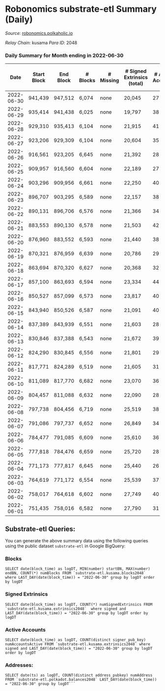 # Robonomics substrate-etl Summary (Daily)

_Source_: [robonomics.polkaholic.io](https://robonomics.polkaholic.io)

*Relay Chain*: kusama
*Para ID*: 2048



### Daily Summary for Month ending in 2022-06-30


| Date | Start Block | End Block | # Blocks | # Missing | # Signed Extrinsics (total) | # Active Accounts | # Addresses with Balances | # Events | # Transfers | # XCM Transfers In | # XCM Transfers Out |
| ---- | ----------- | --------- | -------- | --------- | --------------------------- | ----------------- | ------------------------- | -------- | ----------- | ------------------ | ------------------- |
| 2022-06-30 | 941,439 | 947,512 | 6,074 | none  | 20,045 | 27 | 2,615 | 91,591 | 5 ($350.20) |   |   |
| 2022-06-29 | 935,414 | 941,438 | 6,025 | none  | 19,797 | 38 | 2,614 | 90,722 | 12 ($8,522.49) |   |   |
| 2022-06-28 | 929,310 | 935,413 | 6,104 | none  | 21,915 | 41 | 2,612 | 97,422 | 2 ($125.72) |   |   |
| 2022-06-27 | 923,206 | 929,309 | 6,104 | none  | 20,604 | 35 | 2,607 | 93,527 | 10  |   |   |
| 2022-06-26 | 916,561 | 923,205 | 6,645 | none  | 21,392 | 28 | 2,606 | 98,513 | 7 ($20,046.22) |   |   |
| 2022-06-25 | 909,957 | 916,560 | 6,604 | none  | 22,189 | 27 | 2,606 | 100,681 | 8  |   |   |
| 2022-06-24 | 903,296 | 909,956 | 6,661 | none  | 22,250 | 40 | 2,605 | 101,237 | 11  |   |   |
| 2022-06-23 | 896,707 | 903,295 | 6,589 | none  | 22,157 | 38 | 2,602 | 100,237 | 4  |   |   |
| 2022-06-22 | 890,131 | 896,706 | 6,576 | none  | 21,366 | 34 | 2,602 | 98,192 | 6 ($0.90) | 2 ($0.10) |   |
| 2022-06-21 | 883,553 | 890,130 | 6,578 | none  | 21,503 | 42 | 2,599 | 98,855 | 16 ($1,613.49) | 1 ($0.057) |   |
| 2022-06-20 | 876,960 | 883,552 | 6,593 | none  | 21,440 | 38 | 2,597 | 98,474 | 12 ($104.45) |   |   |
| 2022-06-19 | 870,321 | 876,959 | 6,639 | none  | 20,786 | 29 | 2,596 | 96,669 | 11 ($11.13) |   |   |
| 2022-06-18 | 863,694 | 870,320 | 6,627 | none  | 20,368 | 32 | 2,595 | 95,246 | 5 ($0.79) |   |   |
| 2022-06-17 | 857,100 | 863,693 | 6,594 | none  | 23,334 | 44 | 2,594 | 104,090 | 11 ($21.47) |   |   |
| 2022-06-16 | 850,527 | 857,099 | 6,573 | none  | 23,817 | 40 | 2,592 | 108,099 | 18 ($777.18) |   |   |
| 2022-06-15 | 843,940 | 850,526 | 6,587 | none  | 21,091 | 40 | 2,592 | 96,752 | 13  |   |   |
| 2022-06-14 | 837,389 | 843,939 | 6,551 | none  | 21,603 | 28 | 2,591 | 98,245 | 6  |   |   |
| 2022-06-13 | 830,846 | 837,388 | 6,543 | none  | 21,672 | 39 | 2,588 | 98,380 | 15 ($8.94) |   |   |
| 2022-06-12 | 824,290 | 830,845 | 6,556 | none  | 21,801 | 29 | 2,586 | 98,894 | 14 ($0.0049) |   |   |
| 2022-06-11 | 817,771 | 824,289 | 6,519 | none  | 21,605 | 31 | 2,585 | 98,261 | 11 ($5,784.48) |   |   |
| 2022-06-10 | 811,089 | 817,770 | 6,682 | none  | 23,070 | 36 | 2,585 | 103,583 | 11 ($224.55) |   |   |
| 2022-06-09 | 804,457 | 811,088 | 6,632 | none  | 22,090 | 28 | 2,583 | 100,273 | 2 ($68.87) |   |   |
| 2022-06-08 | 797,738 | 804,456 | 6,719 | none  | 25,519 | 38 | 2,582 | 111,161 | 2  |   |   |
| 2022-06-07 | 791,086 | 797,737 | 6,652 | none  | 26,849 | 34 | 2,582 | 114,410 | 5 ($289.87) |   |   |
| 2022-06-06 | 784,477 | 791,085 | 6,609 | none  | 25,610 | 36 | 2,578 | 110,487 | 5  |   |   |
| 2022-06-05 | 777,818 | 784,476 | 6,659 | none  | 25,720 | 28 | 2,576 | 111,294 | 3  |   |   |
| 2022-06-04 | 771,173 | 777,817 | 6,645 | none  | 25,440 | 26 | 2,574 | 110,350 |   |   |   |
| 2022-06-03 | 764,619 | 771,172 | 6,554 | none  | 25,539 | 37 | 2,574 | 110,216 | 2 ($74.48) |   |   |
| 2022-06-02 | 758,017 | 764,618 | 6,602 | none  | 27,749 | 40 | 2,571 | 120,068 | 9 ($438.89) |   |   |
| 2022-06-01 | 751,435 | 758,016 | 6,582 | none  | 27,790 | 31 | 2,569 | 121,021 | 9 ($816.62) |   |   |

## Substrate-etl Queries:
You can generate the above summary data using the following queries using the public dataset `substrate-etl` in Google BigQuery:


### Blocks
```
SELECT date(block_time) as logDT, MIN(number) startBN, MAX(number) endBN, COUNT(*) numBlocks FROM `substrate-etl.kusama.blocks2048`  where LAST_DAY(date(block_time)) = "2022-06-30" group by logDT order by logDT
```


### Signed Extrinsics
```
SELECT date(block_time) as logDT, COUNT(*) numSignedExtrinsics FROM `substrate-etl.kusama.extrinsics2048`  where signed and LAST_DAY(date(block_time)) = "2022-06-30" group by logDT order by logDT
```


### Active Accounts
```
SELECT date(block_time) as logDT, COUNT(distinct signer_pub_key) numAccountsActive FROM `substrate-etl.kusama.extrinsics2048` where signed and LAST_DAY(date(block_time)) = "2022-06-30" group by logDT order by logDT
```


### Addresses:
```
SELECT date(ts) as logDT, COUNT(distinct address_pubkey) numAddress FROM `substrate-etl.polkadot.balances2048` LAST_DAY(date(block_time)) = "2022-06-30" group by logDT```

